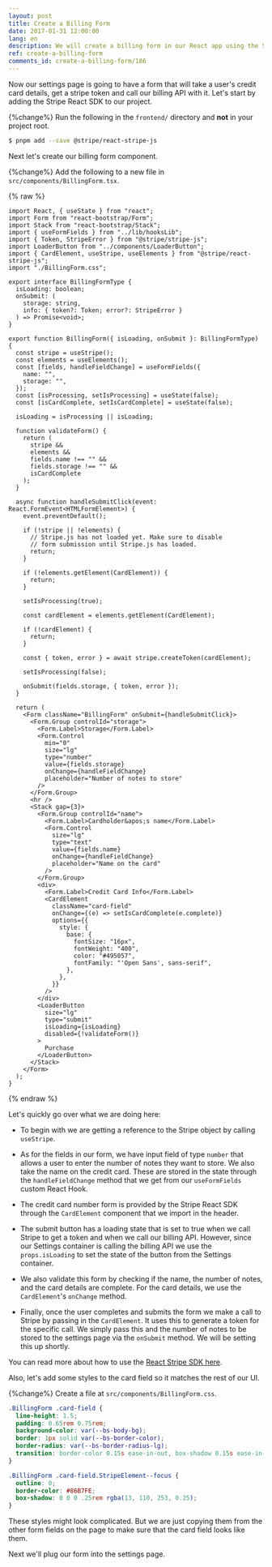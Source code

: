 ```yaml
---
layout: post
title: Create a Billing Form
date: 2017-01-31 12:00:00
lang: en
description: We will create a billing form in our React app using the Stripe React SDK. We will use the CardElement to let the user input their credit card details and call the createToken method to generate a token that we can pass to our serverless billing API.
ref: create-a-billing-form
comments_id: create-a-billing-form/186
---
```


Now our settings page is going to have a form that will take a user's credit card details, get a stripe token and call our billing API with it. Let's start by adding the Stripe React SDK to our project.

{%change%} Run the following in the `frontend/` directory and **not** in your project root.

```bash
$ pnpm add --save @stripe/react-stripe-js
```

Next let's create our billing form component.

{%change%} Add the following to a new file in `src/components/BillingForm.tsx`.

{% raw %}

```tsx
import React, { useState } from "react";
import Form from "react-bootstrap/Form";
import Stack from "react-bootstrap/Stack";
import { useFormFields } from "../lib/hooksLib";
import { Token, StripeError } from "@stripe/stripe-js";
import LoaderButton from "../components/LoaderButton";
import { CardElement, useStripe, useElements } from "@stripe/react-stripe-js";
import "./BillingForm.css";

export interface BillingFormType {
  isLoading: boolean;
  onSubmit: (
    storage: string,
    info: { token?: Token; error?: StripeError }
  ) => Promise<void>;
}

export function BillingForm({ isLoading, onSubmit }: BillingFormType) {
  const stripe = useStripe();
  const elements = useElements();
  const [fields, handleFieldChange] = useFormFields({
    name: "",
    storage: "",
  });
  const [isProcessing, setIsProcessing] = useState(false);
  const [isCardComplete, setIsCardComplete] = useState(false);

  isLoading = isProcessing || isLoading;

  function validateForm() {
    return (
      stripe &&
      elements &&
      fields.name !== "" &&
      fields.storage !== "" &&
      isCardComplete
    );
  }

  async function handleSubmitClick(event: React.FormEvent<HTMLFormElement>) {
    event.preventDefault();

    if (!stripe || !elements) {
      // Stripe.js has not loaded yet. Make sure to disable
      // form submission until Stripe.js has loaded.
      return;
    }

    if (!elements.getElement(CardElement)) {
      return;
    }

    setIsProcessing(true);

    const cardElement = elements.getElement(CardElement);

    if (!cardElement) {
      return;
    }

    const { token, error } = await stripe.createToken(cardElement);

    setIsProcessing(false);

    onSubmit(fields.storage, { token, error });
  }

  return (
    <Form className="BillingForm" onSubmit={handleSubmitClick}>
      <Form.Group controlId="storage">
        <Form.Label>Storage</Form.Label>
        <Form.Control
          min="0"
          size="lg"
          type="number"
          value={fields.storage}
          onChange={handleFieldChange}
          placeholder="Number of notes to store"
        />
      </Form.Group>
      <hr />
      <Stack gap={3}>
        <Form.Group controlId="name">
          <Form.Label>Cardholder&apos;s name</Form.Label>
          <Form.Control
            size="lg"
            type="text"
            value={fields.name}
            onChange={handleFieldChange}
            placeholder="Name on the card"
          />
        </Form.Group>
        <div>
          <Form.Label>Credit Card Info</Form.Label>
          <CardElement
            className="card-field"
            onChange={(e) => setIsCardComplete(e.complete)}
            options={{
              style: {
                base: {
                  fontSize: "16px",
                  fontWeight: "400",
                  color: "#495057",
                  fontFamily: "'Open Sans', sans-serif",
                },
              },
            }}
          />
        </div>
        <LoaderButton
          size="lg"
          type="submit"
          isLoading={isLoading}
          disabled={!validateForm()}
        >
          Purchase
        </LoaderButton>
      </Stack>
    </Form>
  );
}
```

{% endraw %}

Let's quickly go over what we are doing here:

- To begin with we are getting a reference to the Stripe object by calling `useStripe`.

- As for the fields in our form, we have input field of type `number` that allows a user to enter the number of notes they want to store. We also take the name on the credit card. These are stored in the state through the `handleFieldChange` method that we get from our `useFormFields` custom React Hook.

- The credit card number form is provided by the Stripe React SDK through the `CardElement` component that we import in the header.

- The submit button has a loading state that is set to true when we call Stripe to get a token and when we call our billing API. However, since our Settings container is calling the billing API we use the `props.isLoading` to set the state of the button from the Settings container.

- We also validate this form by checking if the name, the number of notes, and the card details are complete. For the card details, we use the `CardElement`'s `onChange` method.

- Finally, once the user completes and submits the form we make a call to Stripe by passing in the `CardElement`. It uses this to generate a token for the specific call. We simply pass this and the number of notes to be stored to the settings page via the `onSubmit` method. We will be setting this up shortly.

You can read more about how to use the [React Stripe SDK here](https://github.com/stripe/react-stripe-js).

Also, let's add some styles to the card field so it matches the rest of our UI.

{%change%} Create a file at `src/components/BillingForm.css`.

```css
.BillingForm .card-field {
  line-height: 1.5;
  padding: 0.65rem 0.75rem;
  background-color: var(--bs-body-bg);
  border: 1px solid var(--bs-border-color);
  border-radius: var(--bs-border-radius-lg);
  transition: border-color 0.15s ease-in-out, box-shadow 0.15s ease-in-out;
}

.BillingForm .card-field.StripeElement--focus {
  outline: 0;
  border-color: #86B7FE;
  box-shadow: 0 0 0 .25rem rgba(13, 110, 253, 0.25);
}
```

These styles might look complicated. But we are just copying them from the other form fields on the page to make sure that the card field looks like them.

Next we'll plug our form into the settings page.
